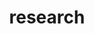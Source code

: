 ---
layout: page
title: research
nav: true
nav_order: 2
dropdown: true
children:
    - title: projects
      permalink: /projects/
    - title: divider
    - title: people
      permalink: /people/
    - title: divider
    - title: repositories
      permalink: /repositories/
---